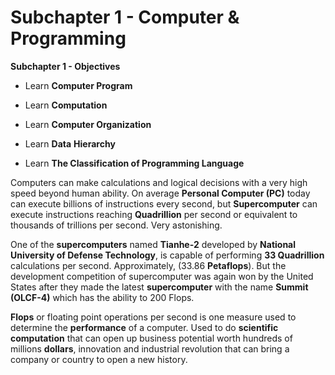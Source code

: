 # Subchapter 1 - Computer & Programming

**Subchapter  1 -  Objectives**

- Learn **Computer Program**

- Learn **Computation**

- Learn **Computer Organization**

- Learn **Data** **Hierarchy**

- Learn **The Classification of Programming Language** 



Computers can make calculations and logical decisions with a very high speed beyond human ability. On average **Personal Computer (PC)** today can execute billions of instructions every second, but **Supercomputer** can execute instructions reaching **Quadrillion** per second or equivalent to thousands of trillions per second. Very astonishing.

One of the **supercomputers** named **Tianhe-2** developed by **National University of Defense Technology**, is capable of performing **33 Quadrillion** calculations per second. Approximately, (33.86 **Petaflops**). But the development competition of supercomputer was again won by the United States after they made the latest **supercomputer** with the name **Summit (OLCF-4)** which has the ability to 200 Flops.

**Flops** or floating point operations per second is one measure used to determine the **performance** of a computer. Used to do **scientific computation** that can open up business potential worth hundreds of millions **dollars**, innovation and industrial revolution that can bring a company or country to open a new history.